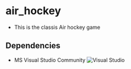 # air_hockey
- This is the classis Air hockey game

## Dependencies
- MS Visual Studio Community ![Visual Studio](https://img.shields.io/badge/Visual%20Studio-5C2D91?style=for-the-badge&logo=visual-studio&logoColor=white)
